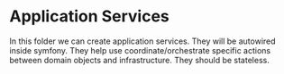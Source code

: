 Application Services
=====================

In this folder we can create application services.
They will be autowired inside symfony.
They help use coordinate/orchestrate specific actions between domain objects and infrastructure.
They should be stateless.